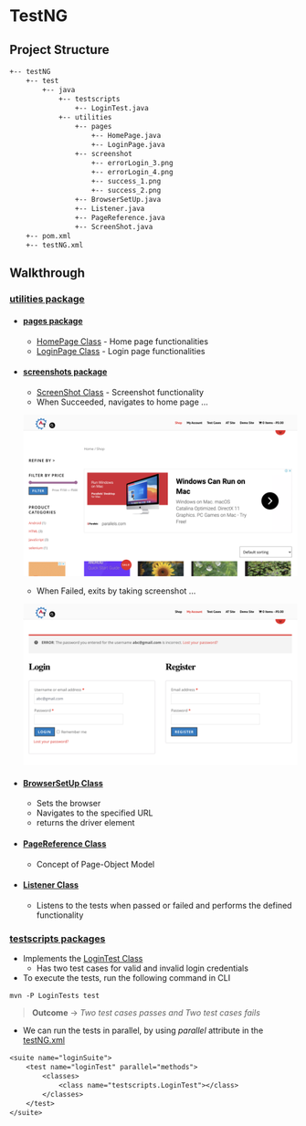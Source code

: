 # TestNG

## Project Structure

```
+-- testNG
    +-- test
        +-- java 
            +-- testscripts
                +-- LoginTest.java 
            +-- utilities
                +-- pages 
                    +-- HomePage.java
                    +-- LoginPage.java
                +-- screenshot
                    +-- errorLogin_3.png
                    +-- errorLogin_4.png
                    +-- success_1.png
                    +-- success_2.png
                +-- BrowserSetUp.java
                +-- Listener.java
                +-- PageReference.java
                +-- ScreenShot.java
    +-- pom.xml
    +-- testNG.xml
```

## Walkthrough

### [utilities package](https://github.com/AST-LW-TV/testNG/tree/main/testNG/src/test/java/utilities)
 
- #### [pages package](https://github.com/AST-LW-TV/testNG/tree/main/testNG/src/test/java/utilities/pages)
    - [HomePage Class](https://github.com/AST-LW-TV/testNG/blob/main/testNG/src/test/java/utilities/pages/HomePage.java) - Home page functionalities
    - [LoginPage Class](https://github.com/AST-LW-TV/testNG/blob/main/testNG/src/test/java/utilities/pages/LoginPage.java) - Login page functionalities
- #### [screenshots package](https://github.com/AST-LW-TV/testNG/tree/main/testNG/src/test/java/utilities/screenshot)
    - [ScreenShot Class](https://github.com/AST-LW-TV/testNG/blob/main/testNG/src/test/java/utilities/ScreenShot.java) - Screenshot functionality
    - When Succeeded, navigates to home page ... 
  
    ![](https://github.com/AST-LW-TV/testNG/blob/main/testNG/src/test/java/utilities/screenshot/success_1.png) 
    - When Failed, exits by taking screenshot ...
  
    ![](https://github.com/AST-LW-TV/testNG/blob/main/testNG/src/test/java/utilities/screenshot/errorLogin_3.png)

- #### [BrowserSetUp Class](https://github.com/AST-LW-TV/testNG/blob/main/testNG/src/test/java/utilities/BrowserSetUp.java)

    - Sets the browser
    - Navigates to the specified URL
    - returns the driver element

- #### [PageReference Class](https://github.com/AST-LW-TV/testNG/blob/main/testNG/src/test/java/utilities/PageReference.java) 
  - Concept of Page-Object Model

- #### [Listener Class](https://github.com/AST-LW-TV/testNG/blob/main/testNG/src/test/java/utilities/Listener.java)
  - Listens to the tests when passed or failed and performs the defined functionality 

### [testscripts packages](https://github.com/AST-LW-TV/testNG/tree/main/testNG/src/test/java/testscripts)
- Implements the [LoginTest Class](https://github.com/AST-LW-TV/testNG/blob/main/testNG/src/test/java/testscripts/LoginTest.java) 
  - Has two test cases for valid and invalid login credentials
- To execute the tests, run the following command in CLI  

```
mvn -P LoginTests test  
```
> **Outcome** -> *Two test cases passes and Two test cases fails*
- We can run the tests in parallel, by using *parallel* attribute in the [testNG.xml](https://github.com/AST-LW-TV/testNG/blob/main/testNG/testNG.xml)
```
<suite name="loginSuite">
    <test name="loginTest" parallel="methods">
        <classes>
            <class name="testscripts.LoginTest"></class>
        </classes>
    </test>
</suite>
```
